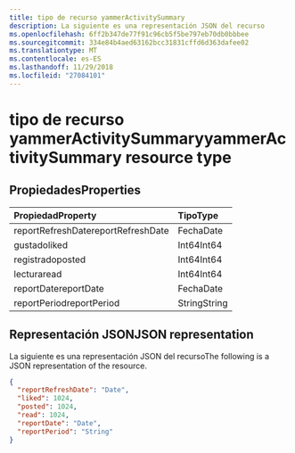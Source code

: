 ```yaml
---
title: tipo de recurso yammerActivitySummary
description: La siguiente es una representación JSON del recurso
ms.openlocfilehash: 6ff2b347de77f91c96cb5f5be797eb70db0bbbee
ms.sourcegitcommit: 334e84b4aed63162bcc31831cffd6d363dafee02
ms.translationtype: MT
ms.contentlocale: es-ES
ms.lasthandoff: 11/29/2018
ms.locfileid: "27084101"
---
```

# <a name="yammeractivitysummary-resource-type"></a><span data-ttu-id="bccf4-103">tipo de recurso yammerActivitySummary</span><span class="sxs-lookup"><span data-stu-id="bccf4-103">yammerActivitySummary resource type</span></span>

## <a name="properties"></a><span data-ttu-id="bccf4-104">Propiedades</span><span class="sxs-lookup"><span data-stu-id="bccf4-104">Properties</span></span>

| <span data-ttu-id="bccf4-105">Propiedad</span><span class="sxs-lookup"><span data-stu-id="bccf4-105">Property</span></span>          | <span data-ttu-id="bccf4-106">Tipo</span><span class="sxs-lookup"><span data-stu-id="bccf4-106">Type</span></span>   |
| :---------------- | :----- |
| <span data-ttu-id="bccf4-107">reportRefreshDate</span><span class="sxs-lookup"><span data-stu-id="bccf4-107">reportRefreshDate</span></span> | <span data-ttu-id="bccf4-108">Fecha</span><span class="sxs-lookup"><span data-stu-id="bccf4-108">Date</span></span>   |
| <span data-ttu-id="bccf4-109">gustado</span><span class="sxs-lookup"><span data-stu-id="bccf4-109">liked</span></span>             | <span data-ttu-id="bccf4-110">Int64</span><span class="sxs-lookup"><span data-stu-id="bccf4-110">Int64</span></span>  |
| <span data-ttu-id="bccf4-111">registrado</span><span class="sxs-lookup"><span data-stu-id="bccf4-111">posted</span></span>            | <span data-ttu-id="bccf4-112">Int64</span><span class="sxs-lookup"><span data-stu-id="bccf4-112">Int64</span></span>  |
| <span data-ttu-id="bccf4-113">lectura</span><span class="sxs-lookup"><span data-stu-id="bccf4-113">read</span></span>              | <span data-ttu-id="bccf4-114">Int64</span><span class="sxs-lookup"><span data-stu-id="bccf4-114">Int64</span></span>  |
| <span data-ttu-id="bccf4-115">reportDate</span><span class="sxs-lookup"><span data-stu-id="bccf4-115">reportDate</span></span>        | <span data-ttu-id="bccf4-116">Fecha</span><span class="sxs-lookup"><span data-stu-id="bccf4-116">Date</span></span>   |
| <span data-ttu-id="bccf4-117">reportPeriod</span><span class="sxs-lookup"><span data-stu-id="bccf4-117">reportPeriod</span></span>      | <span data-ttu-id="bccf4-118">String</span><span class="sxs-lookup"><span data-stu-id="bccf4-118">String</span></span> |

## <a name="json-representation"></a><span data-ttu-id="bccf4-119">Representación JSON</span><span class="sxs-lookup"><span data-stu-id="bccf4-119">JSON representation</span></span>

<span data-ttu-id="bccf4-120">La siguiente es una representación JSON del recurso</span><span class="sxs-lookup"><span data-stu-id="bccf4-120">The following is a JSON representation of the resource.</span></span>

<!-- {
  "blockType": "resource",
  "@odata.type": "microsoft.graph.yammerActivitySummary"
} -->

```json
{
  "reportRefreshDate": "Date", 
  "liked": 1024, 
  "posted": 1024, 
  "read": 1024, 
  "reportDate": "Date", 
  "reportPeriod": "String"
}
```
